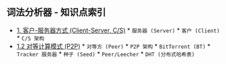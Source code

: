 ## <a name="toc"></a>词法分析器 - 知识点索引

*   [1. 客户-服务器方式 (Client-Server, C/S)](#11-客户-服务器方式-cs)
        *   `服务器 (Server)`
        *   `客户 (Client)`
        *   `C/S 架构`
*   [1.2 对等计算模式 (P2P)](#12-对等计算模式-p2p)
        *   `对等方 (Peer)`
        *   `P2P 架构`
        *   `BitTorrent (BT)`
        *   `Tracker 服务器`
        *   `种子 (Seed)`
        *   `Peer/Leecher`
        *   `DHT (分布式哈希表)`
